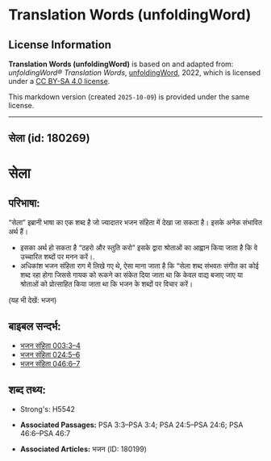 # Translation Words (unfoldingWord)

## License Information

**Translation Words (unfoldingWord)** is based on and adapted from: _unfoldingWord® Translation Words_, [unfoldingWord](https://unfoldingword.org/utw), 2022, which is licensed under a [CC BY-SA 4.0 license](https://creativecommons.org/licenses/by-sa/4.0/legalcode.en).

This markdown version (created `2025-10-09`) is provided under the same license.



--------------------------------

## सेला (id: 180269)

सेला
====

परिभाषा:
--------

“सेला” इब्रानी भाषा का एक शब्द है जो ज्यादातर भजन संहिता में देखा जा सकता है। इसके अनेक संभावित अर्थ हैं।

* इसका अर्थ हो सकता है “ठहरो और स्तुति करो” इसके द्वारा श्रोताओं का आह्वान किया जाता है कि वे उच्चारित शब्दों पर मनन करें।.
* अधिकांश भजन संहिता राग में लिखे गए थे, ऐसा माना जाता है कि “सेला शब्द संभवतः संगीत का कोई शब्द रहा होगा जिससे गायक को रूकने का संकेत दिया जाता था कि केवल वाद्य बजाए जाए या श्रोताओं को प्रोत्साहित किया जाता था कि भजन के शब्दों पर विचार करें।

(यह भी देखें: भजन)

बाइबल सन्दर्भ:
--------------

* [भजन संहिता 003:3–4](rc://*/tn/help/psa/003/003)
* [भजन संहिता 024:5–6](rc://*/tn/help/psa/024/005)
* [भजन संहिता 046:6–7](rc://*/tn/help/psa/046/006)

शब्द तथ्य:
----------

* Strong's: H5542

* **Associated Passages:** PSA 3:3–PSA 3:4; PSA 24:5–PSA 24:6; PSA 46:6–PSA 46:7
* **Associated Articles:** भजन (ID: 180199)

